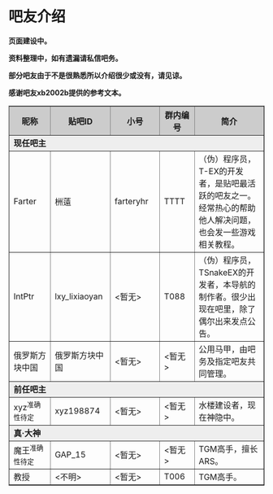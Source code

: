 # 吧友介绍

**页面建设中。**

**资料整理中，如有遗漏请私信吧务。**

**部分吧友由于不是很熟悉所以介绍很少或没有，请见谅。**

**感谢吧友xb2002b提供的参考文本。**

<table cellpadding="5" cellspacing="0" border="1">
    <tr style="background-color: #ccc;">
        <th width="120">昵称</th>
        <th width="120">贴吧ID</th>
        <th width="120">小号</th>
        <th width="80">群内编号</th>
        <th width="240">简介</th>
    </tr>
    <tr style="background-color: #eee;">
        <td colspan="5" style="font-weight: bold;">现任吧主</td>
    </tr>
    <tr>
        <td>Farter</td>
        <td>栦薳</td>
        <td>farteryhr</td>
        <td>TTTT</td>
        <td>
            （伪）程序员，T-EX的开发者，是贴吧最活跃的吧友之一。经常热心的帮助他人解决问题，也会发一些游戏相关教程。
        </td>
    </tr>
    <tr>
        <td>IntPtr</td>
        <td>lxy_lixiaoyan</td>
        <td>&lt;暂无&gt;</td>
        <td>T088</td>
        <td>
            （伪）程序员，TSnakeEX的开发者，本导航的制作者。很少出现在吧里，除了偶尔出来发点公告。
        </td>
    </tr>
    <tr>
        <td>俄罗斯方块中国</td>
        <td>俄罗斯方块中国</td>
        <td>&lt;暂无&gt;</td>
        <td>&lt;暂无&gt;</td>
        <td>
            公用马甲，由吧务及指定吧友共同管理。
        </td>
    </tr>
    <tr style="background-color: #eee;">
        <td colspan="5" style="font-weight: bold;">前任吧主</td>
    </tr>
    <tr>
        <td>xyz<sup class="highlight">准确性待定</sup></td>
        <td>xyz198874</td>
        <td>&lt;暂无&gt;</td>
        <td>&lt;暂无&gt;</td>
        <td>
            水楼建设者，现在神隐中。
        </td>
    </tr>
    <tr style="background-color: #eee;">
        <td colspan="5" style="font-weight: bold;">真·大神</td>
    </tr>
    <tr>
        <td>魔王<sup class="highlight">准确性待定</sup></td>
        <td>GAP_15</td>
        <td>&lt;暂无&gt;</td>
        <td>&lt;暂无&gt;</td>
        <td>
            TGM高手，擅长ARS。
        </td>
    </tr>
    <tr>
        <td>教授</td>
        <td>&lt;不明&gt;</td>
        <td>&lt;暂无&gt;</td>
        <td>T006</td>
        <td>
            TGM高手。
        </td>
    </tr>
</table>